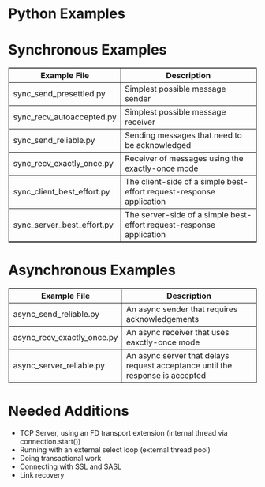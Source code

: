 Python Examples
===============

# Synchronous Examples

<center>
<table border="1">
  <tr><th>Example File</th><th>Description</th></tr>
  <tr><td>sync_send_presettled.py</td><td>Simplest possible message sender</td></tr>
  <tr><td>sync_recv_autoaccepted.py</td><td>Simplest possible message receiver</td></tr>
  <tr><td>sync_send_reliable.py</td><td>Sending messages that need to be acknowledged</td></tr>
  <tr><td>sync_recv_exactly_once.py</td><td>Receiver of messages using the exactly-once mode</td></tr>
  <tr><td>sync_client_best_effort.py</td><td>The client-side of a simple best-effort request-response application</td></tr>
  <tr><td>sync_server_best_effort.py</td><td>The server-side of a simple best-effort request-response application</td></tr>
</table>
</center>

# Asynchronous Examples

<center>
<table border="1">
  <tr><th>Example File</th><th>Description</th></tr>
  <tr><td>async_send_reliable.py</td><td>An async sender that requires acknowledgements</td></tr>
  <tr><td>async_recv_exactly_once.py</td><td>An async receiver that uses eaxctly-once mode</td></tr>
  <tr><td>async_server_reliable.py</td><td>An async server that delays request acceptance until the response is accepted</td></tr>
</table>
</center>

# Needed Additions

 - TCP Server, using an FD transport extension (internal thread via connection.start())
 - Running with an external select loop (external thread pool)
 - Doing transactional work
 - Connecting with SSL and SASL
 - Link recovery
